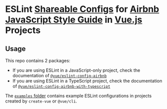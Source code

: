 # ESLint [Shareable Configs](http://eslint.org/docs/developer-guide/shareable-configs) for [Airbnb JavaScript Style Guide](https://github.com/airbnb/javascript#readme) in [Vue.js](https://vuejs.org/) Projects

## Usage

This repo contains 2 packages:

- If you are using ESLint in a JavaScript-only project, check the documentation of [`@vue/eslint-config-airbnb`](./packages/eslint-config-airbnb#readme)
- If you are using ESLint in a TypeScript project, check the documentation of [`@vue/eslint-config-airbnb-with-typescript`](./packages/eslint-config-airbnb-with-typescript#readme)

The [`examples` folder](./examples/) contains example ESLint configurations in projects created by `create-vue` or `@vue/cli`.
